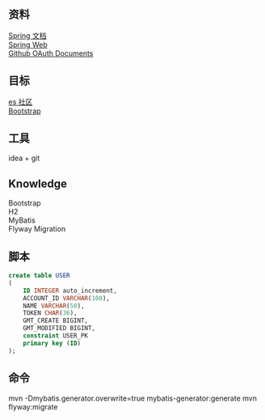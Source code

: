 ## 资料
 [Spring 文档](https://spring.io/guides)  
 [Spring Web](https://spring.io/guides/gs/serving-web-content/)  
 [Github OAuth Documents](https://developer.github.com/apps/)
 
## 目标
 [es 社区](https://elasticsearch.cn/explore/)  
 [Bootstrap](http://www.bootcss.com/)
 
## 工具
 idea + git

## Knowledge    
 Bootstrap  
 H2     
 MyBatis    
 Flyway Migration   
 
## 脚本
```sql
create table USER
(
	ID INTEGER auto_increment,
	ACCOUNT_ID VARCHAR(100),
	NAME VARCHAR(50),
	TOKEN CHAR(36),
	GMT_CREATE BIGINT,
	GMT_MODIFIED BIGINT,
	constraint USER_PK
	primary key (ID)
);
```

## 命令
mvn -Dmybatis.generator.overwrite=true mybatis-generator:generate
mvn flyway:migrate


